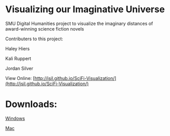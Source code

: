 # Visualizing our Imaginative Universe
SMU Digital Humanities project to visualize the imaginary distances of award-winning science fiction novels

Contributers to this project:

Haley Hiers

Kali Ruppert

Jordan Silver

View Online: [http://jsil.github.io/SciFi-Visualization/](http://jsil.github.io/SciFi-Visualization/)

# Downloads:

[Windows](https://github.com/jsil/SciFi-Visualization/blob/master/releases/SciFiVis.windows32.zip?raw=true) 

[Mac](https://github.com/jsil/SciFi-Visualization/blob/master/releases/SciFiVis.macosx.zip?raw=true) 
